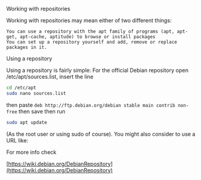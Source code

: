 Working with repositories

Working with repositories may mean either of two different things:

    You can use a repository with the apt family of programs (apt, apt-get, apt-cache, aptitude) to browse or install packages
    You can set up a repository yourself and add, remove or replace packages in it. 

Using a repository

Using a repository is fairly simple: For the official Debian repository open /etc/apt/sources.list, insert the line
```bash
cd /etc/apt
sudo nano sources.list
```
then paste ```deb http://ftp.debian.org/debian stable main contrib non-free``` then save
then run

```bash
sudo apt update
```

(As the root user or using sudo of course). You might also consider to use a URL like: 


For more info check 

[https://wiki.debian.org/DebianRepository](https://wiki.debian.org/DebianRepository)
